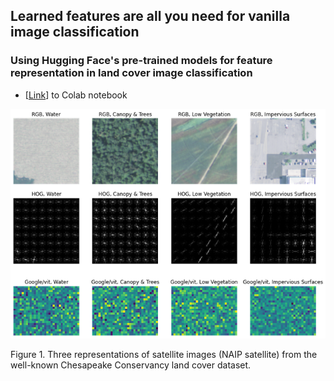 ## Learned features are all you need for vanilla image classification

### Using Hugging Face's pre-trained models for feature representation in land cover image classification
 
* [[Link](http://bit.ly/3O0QkD7)] to Colab notebook

<p align="center">
  <img src="https://github.com/daniel-furman/CV-feature-eng-experiments/blob/master/report_pictures/intro_examples_2.png?raw=true">
</p>

Figure 1. Three representations of satellite images (NAIP satellite) from the well-known Chesapeake Conservancy land cover dataset.

